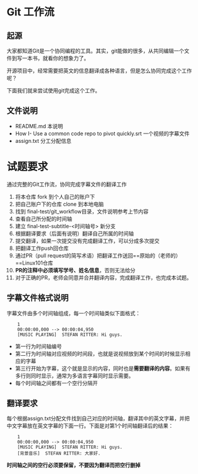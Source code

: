 # Git 工作流

## 起源
大家都知道Git是一个协同编程的工具。其实，git能做的很多，从共同编辑一个文件到写一本书，就看你的想象力了。

开源项目中，经常需要把英文的信息翻译成各种语言，但是怎么协同完成这个工作呢？

下面我们就来尝试使用git完成这个工作。

## 文件说明
+ README.md 本说明
+ How I- Use a common code repo to pivot quickly.srt 一个视频的字幕文件
+ assign.txt 分工分配信息

# 试题要求
通过完整的Git工作流，协同完成字幕文件的翻译工作

1. 将本仓库 fork 到个人自己的账户下
2. 把自己账户下的仓库 clone 到本地电脑
3. 找到 final-test/git_workflow目录，文件说明参考上节内容
3. 查看自己所分配的时间轴
4. 建立 final-test-subtitle-<时间轴号> 新分支
4. 根据翻译要求（后面有说明）翻译自己所属的时间轴
5. 提交翻译，如果一次提交没有完成翻译工作，可以分成多次提交
6. 把翻译工作push回仓库
7. 通过PR（pull request的简写术语）把翻译工作送回==原始的（老师的）==Linux101仓库
8. **PR的注释中必须填写学号、姓名信息**，否则无法给分
8. 对于正确的PR，老师会同意并合并翻译内容，完成翻译工作，也完成本试题。


## 字幕文件格式说明
字幕文件由多个时间轴组成，每一个时间轴类似下面格式：
```
	1
	00:00:00,000 --> 00:00:04,950
	[MUSIC PLAYING]  STEFAN RITTER: Hi guys.
```
* 第一行为时间轴编号
* 第二行为时间轴对应视频的时间段，也就是说视频放到某个时间的时候显示相应的字幕
* 第三行开始为字幕，这个就是显示的内容，同时也是**需要翻译的内容**。如果有多行则同时显示，通常为多语言字幕同时显示需要。
* 每个时间轴之间都有一个空行分隔开

## 翻译要求
每个根据assign.txt分配文件找到自己对应的时间轴，翻译其中的英文字幕，并把中文字幕放在英文字幕的下面一行。下面是对第1个时间轴翻译后的结果：
```
	1
	00:00:00,000 --> 00:00:04,950
	[MUSIC PLAYING]  STEFAN RITTER: Hi guys.
	[背景音乐]  STEFAN RITTER: 大家好.
```

**时间轴之间的空行必须要保留，不要因为翻译而把空行删掉**

 
